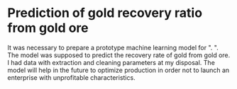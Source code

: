 # Prediction of gold recovery ratio from gold ore
It was necessary to prepare a prototype machine learning model for ". ". The model was supposed to predict the recovery rate of gold from gold ore. I had data with extraction and cleaning parameters at my disposal. The model will help in the future to optimize production in order not to launch an enterprise with unprofitable characteristics.
